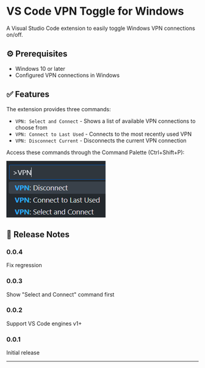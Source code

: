 # VS Code VPN Toggle for Windows

A Visual Studio Code extension to easily toggle Windows VPN connections on/off.

## ⚙️ Prerequisites

- Windows 10 or later
- Configured VPN connections in Windows

## ✅ Features

The extension provides three commands:

- `VPN: Select and Connect` - Shows a list of available VPN connections to choose from
- `VPN: Connect to Last Used` - Connects to the most recently used VPN
- `VPN: Disconnect Current` - Disconnects the current VPN connection

Access these commands through the Command Palette (Ctrl+Shift+P):

![Show Commands](./images/commands.png)

## 🚚 Release Notes

### 0.0.4

Fix regression

### 0.0.3

Show "Select and Connect" command first

### 0.0.2

Support VS Code engines v1+

### 0.0.1

Initial release

---
